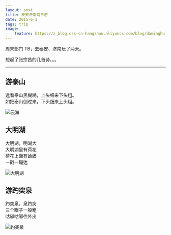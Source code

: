```yaml
---
layout: post
title: 泰安济南两日游
date: 2015-6-1
tags: trip
image: 
    feature: https://z_blog.oss-cn-hangzhou.aliyuncs.com/blog/daminghu.png?x-oss-process=style/jpg
---
```



周末部门 TB，去泰安、济南玩了两天。

想起了张宗昌的几首诗。。。

---

## 游泰山

远看泰山黑糊糊，上头细来下头粗。  
如把泰山倒过来，下头细来上头粗。  

![云海](https://z_blog.oss-cn-hangzhou.aliyuncs.com/blog/yunhai.png?x-oss-process=style/jpg)

## 大明湖

大明湖，明湖大  
大明湖里有荷花  
荷花上面有蛤蟆  
一戳一蹦达  

![大明湖](https://z_blog.oss-cn-hangzhou.aliyuncs.com/blog/daminghu.png?x-oss-process=style/jpg)

## 游趵突泉

趵突泉，泉趵突    
三个眼子一般粗    
咕嘟咕嘟往外出   

![趵突泉](https://z_blog.oss-cn-hangzhou.aliyuncs.com/blog/baotuquan.png?x-oss-process=style/jpg)